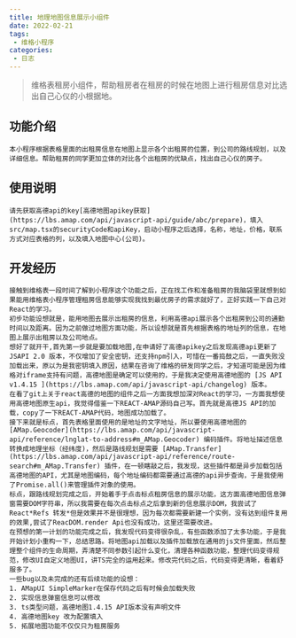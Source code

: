```yaml
---
title: 地理地图信息展示小组件
date: 2022-02-21
tags:
 - 维格小程序
categories:
 - 日志
---
```


> 维格表租房小组件，帮助租房者在租房的时候在地图上进行租房信息对比选出自己心仪的小根据地。

## 功能介绍
	本小程序根据表格里面的出租房信息在地图上显示各个出租房的位置，到公司的路线规划，以及详细信息。帮助租房的同学更加立体的对比各个出租房的优缺点，找出自己心仪的房子。

## 使用说明
	请先获取高德api的key[高德地图apikey获取](https://lbs.amap.com/api/javascript-api/guide/abc/prepare)，填入src/map.tsx的securityCode和apiKey，启动小程序之后选择，名称，地址，价格，联系方式对应表格的列，以及填入地图中心(公司)。

## 开发经历
	接触到维格表一段时间了解到小程序这个功能之后，正在找工作和准备租房的我脑袋里就想到如果能用维格表小程序管理租房信息能够实现我找到最优房子的需求就好了，正好实践一下自己对React的学习。
	初步功能设想就是，能用地图去展示出租房的信息，利用高德api展示各个出租房到公司的通勤时间以及距离。因为之前做过地图方面功能，所以设想就是首先根据表格的地址列的信息，在地图上展示出租房以及公司地点。
	想好了就开干,首先第一步就是要加载地图,在申请好了高德apikey之后发现高德api更新了JSAPI 2.0 版本，不仅增加了安全密钥，还支持npm引入，可惜在一番捣鼓之后，一直失败没加载出来，原以为是我密钥填入原因，结果在咨询了维格的研发同学之后，才知道可能是因为维格对iframe支持有问题，高德地图是确定可以使用的，于是我决定使用高德地图的 [JS API v1.4.15 ](https://lbs.amap.com/api/javascript-api/changelog) 版本。
	在看了git上关于react高德的地图的组件之后一方面我想加深对React的学习，一方面我想使用高德地图原生api，我觉得借鉴一下REACT-AMAP源码自己写。首先就是高德JS API的加载，copy了一下REACT-AMAP代码，地图成功加载了。
	接下来就是标点，首先表格里面使用的是地址的文字地址，所以要使用高德地图的 [AMap.Geocoder](https://lbs.amap.com/api/javascript-api/reference/lnglat-to-address#m_AMap.Geocoder) 编码插件。将地址描述信息转换成地理坐标（经纬度)，然后是路线规划是需要 [AMap.Transfer](https://lbs.amap.com/api/javascript-api/reference/route-search#m_AMap.Transfer) 插件，在一顿瞎敲之后，我发现，这些插件都是异步加载包括高德地图的API，尤其是地图编码，每个地址编码都需要通过高德的api异步查询，于是我使用了Promise.all()来管理插件对象的使用。
	标点，跟路线规划完成之后，开始着手于点击标点租房信息的展示功能，这方面高德地图信息弹窗需要DOM字符串，所以我需要在每次点击标点之后拿到新的信息展示DOM，我尝试了React*Refs 转发*但是效果并不是很理想，因为每次都需要新建一个实例，没有达到组件复用的效果,尝试了ReacDOM.render Api也没有成功，这里还需要改进。
	在预想的第一计划的功能完成之后，我发现代码变得很杂乱，有些函数添加了太多功能，于是我开始计划小重构一下，总结思路。将地图api加载以及插件加载放在通用的js文件里面，然后整理整个组件的生命周期，弄清楚不同参数引起什么变化，清理各种函数功能，整理代码变得规范，修改UI自定义地图UI，讲TS完全的运用起来。修改完代码之后，代码变得更清晰，看着舒服多了。
	一些bug以及未完成的还有后续功能的设想：
	1. AMapUI SimpleMarker在保存代码之后有时候会加载失败
	2. 实现信息弹窗信息可以修改
	3. ts类型问题，高德地图1.4.15 API版本没有声明文件
	4. 高德地图key 改为配置填入
	5. 拓展地图功能不仅仅只为租房服务
	